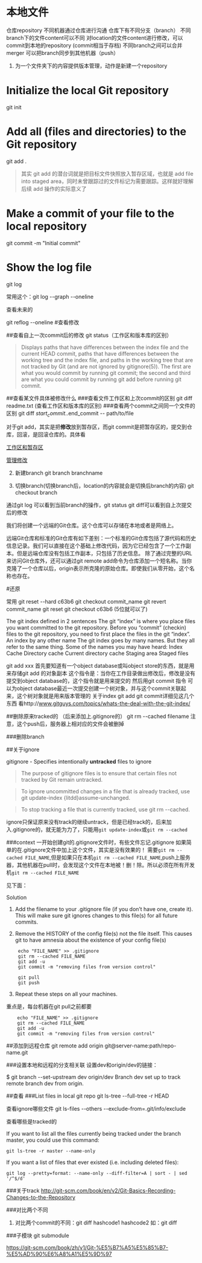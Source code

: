 # 本地文件
仓库repository
不同机器通过仓库进行沟通
仓库下有不同分支（branch） 不同branch下的文件content可以不同
对location的文件content进行修改，可以commit到本地的repository
(commit相当于存档)
不同branch之间可以合并merger
可以把branch同步到其他机器（push）
1. 为一个文件夹下的内容提供版本管理，动作是新建一个repository
# Initialize the local Git repository
git init
# Add all (files and directories) to the Git repository
git add .

>其实 git add 的潜台词就是把目标文件快照放入暂存区域，也就是 add file into staged area，同时未曾跟踪过的文件标记为需要跟踪。这样就好理解后续 add 操作的实际意义了

# Make a commit of your file to the local repository
git commit -m "Initial commit"
# Show the log file
git log

常用这个：git log --graph --oneline

查看未来的 

git reflog --oneline 
#查看修改

##查看自上一次commit后的修改
git status（工作区和版本库的区别）

>Displays paths that have differences between the index file and the current HEAD commit, paths that have differences between the working tree and the index file, and paths in the working tree that are not tracked by Git (and are not ignored by gitignore(5)). The first are what you would commit by running git commit; the second and third are what you could commit by running git add before running git commit.


##查看某文件具体被修改什么
###查看文件工作区和上次commit的区别
git diff readme.txt (查看工作区和版本库的区别)
###查看两个commit之间同一个文件的区别
 git diff $start_commit..$end_commit -- path/to/file

对于git add，其实是把**修改**放到暂存区，而git commit是把暂存区的，提交到仓库，回滚，是回滚仓库的。具体看

[工作区和暂存区](http://www.liaoxuefeng.com/wiki/0013739516305929606dd18361248578c67b8067c8c017b000/0013745374151782eb658c5a5ca454eaa451661275886c6000)

[管理修改](http://www.liaoxuefeng.com/wiki/0013739516305929606dd18361248578c67b8067c8c017b000/001374829472990293f16b45df14f35b94b3e8a026220c5000)

2. 新建branch
git branch branchname

3. 切换branch(切换branch后，location的内容就会是切换后branch的内容)
git checkout branch


通过git log 可以看到当前branch的操作，git status git diff可以看到自上次提交后的修改

我们将创建一个远端的Git仓库。这个仓库可以存储在本地或者是网络上。

远端Git仓库和标准的Git仓库有如下差别：一个标准的Git仓库包括了源代码和历史信息记录。我们可以直接在这个基础上修改代码，因为它已经包含了一个工作副本。但是远端仓库没有包括工作副本，只包括了历史信息。
除了通过完整的URL来访问Git仓库外，还可以通过git remote add命令为仓库添加一个短名称。当你克隆了一个仓库以后，origin表示所克隆的原始仓库。即使我们从零开始，这个名称也存在。 

#还原

常用 git reset --hard c63b6
git checkout commit_name  git revert commit_name  git reset
git checkout c63b6 (5位就可以了)

The git index defined in 2 sentences
The git “index” is where you place files you want committed to the git repository.
Before you “commit” (checkin) files to the git repository, you need to first place the files in the git “index”.
An index by any other name
The git index goes by many names. But they all refer to the same thing. Some of the names you may have heard:
Index
Cache
Directory cache
Current directory cache
Staging area
Staged files

git add xxx
首先要知道有一个object database或叫object store的东西，就是用来存储git add 的对象副本
这个指令是：当你在工作目录做出修改后，修改是没有提交到object database的，这个指令就是用来提交的
然后用git commit 指令  可以为object database最近一次提交创建一个树对象，并与这个commit关联起来，这个树对象就是用来版本管理的
关于index git add  git commit详细见这几个东西  看http://www.gitguys.com/topics/whats-the-deal-with-the-git-index/

##删除原来tracked的
（后来添加上.gitignore的）
git rm --cached filename
注意，这个push后，服务器上相对应的文件会被删掉

###删除branch

##关于ignore

gitignore - Specifies intentionally **untracked** files to ignore

>The purpose of gitignore files is to ensure that certain files not tracked by Git remain untracked.

>To ignore uncommitted changes in a file that is already tracked, use git update-index {litdd}assume-unchanged.

>To stop tracking a file that is currently tracked, use git rm --cached.

ignore只保证原来没有track的继续untrack，但是已经track的，后来加入.gitignore的，就无能为力了，只能用`git update-index`或`git rm --cached`

###context
一开始创建git的.gitignore文件时，有些文件忘记.gitignore
如果简单的在.gitignore文件中加上这个文件，其实是没有效果的！
需要`git rm --cached FILE_NAME`,但是如果只在本机`git rm --cached FILE_NAME`,push上服务器，其他机器在pull时，会发现这个文件在本地被！删！除。所以必须在所有开发机`git rm --cached FILE_NAME`

见下面：


Solution

1. Add the filename to your .gitignore file (if you don’t have one, create it). This will make sure git ignores changes to this file(s) for all future commits.

2. Remove the HISTORY of the config file(s) not the file itself. This causes git to have amnesia about the existence of your config file(s)


    	echo "FILE_NAME" >> .gitignore
    	git rm --cached FILE_NAME
    	git add -u
    	git commit -m "removing files from version control"
    
    	git pull
    	git push

3. Repeat these steps on all your machines.

重点是，每台机器在git pull之前都要

    	echo "FILE_NAME" >> .gitignore
    	git rm --cached FILE_NAME
    	git add -u
    	git commit -m "removing files from version control"

##添加到远程仓库
git remote add origin git@server-name:path/repo-name.git

###设置本地和远程的分支相关联
设置dev和origin/dev的链接：

$ git branch --set-upstream dev origin/dev
Branch dev set up to track remote branch dev from origin.

##查看
###List files in local git repo
git ls-tree --full-tree -r HEAD


查看ignore哪些文件
git ls-files --others --exclude-from=.git/info/exclude

查看哪些是tracked的

If you want to list all the files currently being tracked under the branch master, you could use this command:

    git ls-tree -r master --name-only
If you want a list of files that ever existed (i.e. including deleted files):

    git log --pretty=format: --name-only --diff-filter=A | sort - | sed '/^$/d'


###关于track
http://git-scm.com/book/en/v2/Git-Basics-Recording-Changes-to-the-Repository


###对比两个不同
1. 对比两个commit的不同：git diff hashcode1 hashcode2 如：git diff 

###子模块
git submodule

https://git-scm.com/book/zh/v1/Git-%E5%B7%A5%E5%85%B7-%E5%AD%90%E6%A8%A1%E5%9D%97